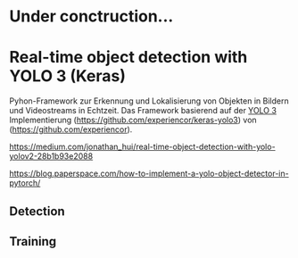 # Under conctruction...

# Real-time object detection with YOLO 3 (Keras)

Pyhon-Framework zur Erkennung und Lokalisierung von Objekten in Bildern und Videostreams in Echtzeit. Das Framework basierend auf der [YOLO 3]('notebook/YOLOv3.pfd') Implementierung (https://github.com/experiencor/keras-yolo3) von (https://github.com/experiencor).

 




https://medium.com/jonathan_hui/real-time-object-detection-with-yolo-yolov2-28b1b93e2088

https://blog.paperspace.com/how-to-implement-a-yolo-object-detector-in-pytorch/





## Detection

## Training

